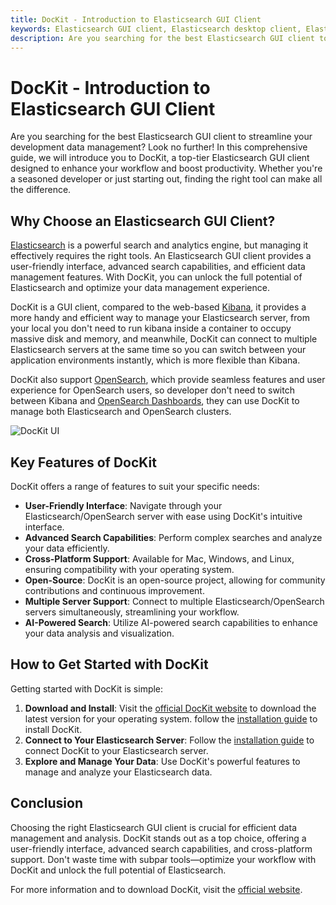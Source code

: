```yaml
---
title: DocKit - Introduction to Elasticsearch GUI Client
keywords: Elasticsearch GUI client, Elasticsearch desktop client, Elasticsearch GUI tool, Elasticsearch desktop tool, Elasticsearch GUI, Elasticsearch desktop, Elasticsearch client, Elasticsearch tool, Elasticsearch management tool, Elasticsearch management client, Elasticsearch management, Elasticsearch data management, Elasticsearch data analysis, Elasticsearch data visualization,Elasticsearch data query, Elasticsearch data exploration, Elasticsearch data optimization, Elasticsearch data efficiency, Elasticsearch data workflow
description: Are you searching for the best Elasticsearch GUI client to streamline your development data management? Look no further! In this comprehensive guide, we will introduce you to DocKit, a top-tier Elasticsearch GUI client designed to enhance your workflow and boost productivity. Whether you're a seasoned developer or just starting out, finding the right tool can make all the difference.
---
```


# DocKit - Introduction to Elasticsearch GUI Client

Are you searching for the best Elasticsearch GUI client to streamline your development data management? Look no further!
In this comprehensive guide, we will introduce you to DocKit, a top-tier Elasticsearch GUI client designed to enhance
your workflow and boost productivity. Whether you're a seasoned developer or just starting out, finding the right tool
can make all the difference.

## Why Choose an Elasticsearch GUI Client?

[Elasticsearch](https://www.elastic.co/elasticsearch) is a powerful search and analytics engine, but managing it
effectively requires the right tools. An Elasticsearch GUI client provides a user-friendly interface, advanced search
capabilities, and efficient data management features. With DocKit, you can unlock the full potential of Elasticsearch
and optimize your data management experience.

DocKit is a GUI client, compared to the web-based [Kibana](https://www.elastic.co/kibana), it provides a more handy and
efficient way to manage your Elasticsearch server, from your local you don't need to run kibana inside a container to
occupy massive disk and memory, and meanwhile, DocKit can connect to multiple Elasticsearch servers at the same time so
you can switch between your application environments instantly, which is more flexible than Kibana.

DocKit also support [OpenSearch](https://opensearch.org/), which provide seamless features and user experience for
OpenSearch users, so developer don't need to switch between Kibana
and [OpenSearch Dashboards](https://opensearch.org/docs/latest/dashboards/), they can use DocKit to manage both
Elasticsearch and OpenSearch clusters.

![DocKit UI](/public/dockit-client-ui.png)

## Key Features of DocKit

DocKit offers a range of features to suit your specific needs:

- **User-Friendly Interface**: Navigate through your Elasticsearch/OpenSearch server with ease using DocKit's intuitive
  interface.
- **Advanced Search Capabilities**: Perform complex searches and analyze your data efficiently.
- **Cross-Platform Support**: Available for Mac, Windows, and Linux, ensuring compatibility with your operating system.
- **Open-Source**: DocKit is an open-source project, allowing for community contributions and continuous improvement.
- **Multiple Server Support**: Connect to multiple Elasticsearch/OpenSearch servers simultaneously, streamlining your
  workflow.
- **AI-Powered Search**: Utilize AI-powered search capabilities to enhance your data analysis and visualization.

## How to Get Started with DocKit

Getting started with DocKit is simple:

1. **Download and Install**: Visit the [official DocKit website](https://dockit.geekfun.club) to download the latest
   version for your operating system. follow the [installation guide](https://dockit.geekfun.club/docs/installation.html) to install DocKit.
2. **Connect to Your Elasticsearch Server**: Follow the [installation guide](https://dockit.geekfun.club/docs/connect-to-server.html) to connect
   DocKit to your Elasticsearch server.
3. **Explore and Manage Your Data**: Use DocKit's powerful features to manage and analyze your Elasticsearch data.

## Conclusion

Choosing the right Elasticsearch GUI client is crucial for efficient data management and analysis. DocKit stands out as
a top choice, offering a user-friendly interface, advanced search capabilities, and cross-platform support. Don't waste
time with subpar tools—optimize your workflow with DocKit and unlock the full potential of Elasticsearch.

For more information and to download DocKit, visit the [official website](https://dockit.geekfun.club).
